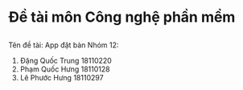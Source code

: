 # Đề tài môn Công nghệ phần mềm <h2>
Tên đề tài: App đặt bàn
Nhóm 12:
  1. Đặng Quốc Trung  18110220
  2. Phạm Quốc Hưng   18110128
  3. Lê Phước Hưng    18110297
